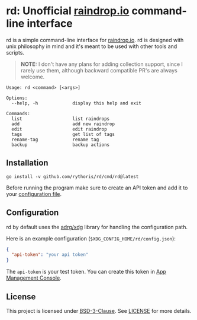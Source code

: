 # rd: Unofficial [raindrop.io](https://raindrop.io) command-line interface

rd is a simple command-line interface for [raindrop.io](https://raindrop.io). rd is designed with unix philosophy in mind and it's meant to be used with other tools and scripts.

> **NOTE:** I don't have any plans for adding collection support, since I rarely use them, although backward compatible PR's are always welcome.

```
Usage: rd <command> [<args>]

Options:
  --help, -h             display this help and exit

Commands:
  list                   list raindrops
  add                    add new raindrop
  edit                   edit raindrop
  tags                   get list of tags
  rename-tag             rename tag
  backup                 backup actions
```

## Installation

```console
go install -v github.com/rythoris/rd/cmd/rd@latest
```

Before running the program make sure to create an API token and add it to your [configuration file](#configuration).

## Configuration

rd by default uses the [adrg/xdg](https://github.com/adrg/xdg) library for handling the configuration path.

Here is an example configuration (`$XDG_CONFIG_HOME/rd/config.json`):
```json
{
  "api-token": "your api token"
}
```

The `api-token` is your test token. You can create this token in [App Management Console](https://app.raindrop.io/settings/integrations).

## License

This project is licensed under [BSD-3-Clause](https://opensource.org/license/bsd-3-clause/). See [LICENSE](./LICENSE) for more details.
